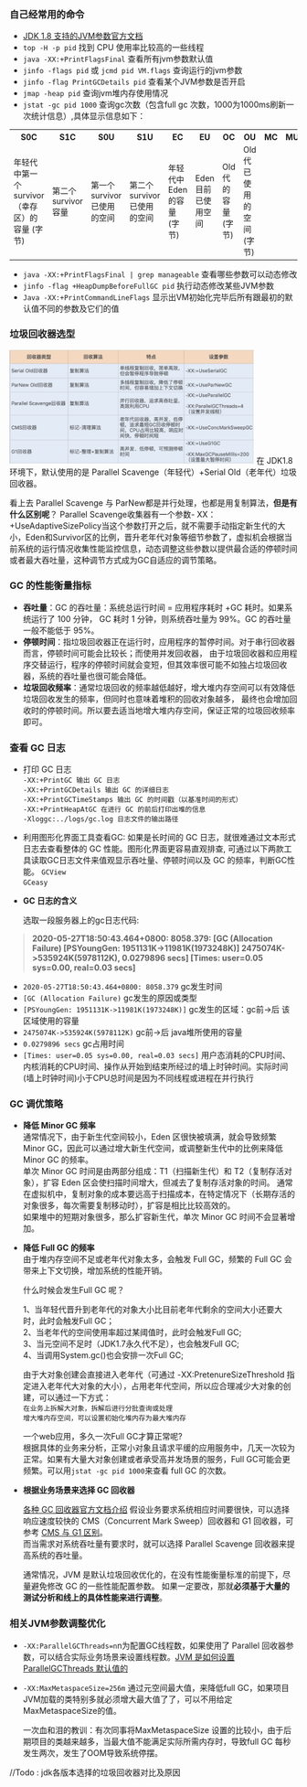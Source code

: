 ### 自己经常用的命令
* [JDK 1.8 支持的JVM参数官方文档](https://docs.oracle.com/javase/8/docs/technotes/tools/windows/java.html#BABHDABI)
* `top -H -p pid` 找到 CPU 使用率比较高的一些线程
* `java -XX:+PrintFlagsFinal` 查看所有jvm参数默认值
* `jinfo -flags pid` 或 `jcmd pid VM.flags` 查询运行的jvm参数
* `jinfo -flag PrintGCDetails pid` 查看某个JVM参数是否开启
* `jmap -heap pid` 查询jvm堆内存使用情况
* `jstat -gc pid 1000`  查询gc次数（包含full gc 次数，1000为1000ms刷新一次统计信息）,具体显示信息如下：  
<table >
  <tr>
    <th>S0C</th>
    <th>S1C</th>
    <th>S0U</th>
      <th>S1U</th>
      <th>EC</th>
      <th>EU</th>
      <th>OC</th>
      <th>OU</th>
      <th>MC</th>
      <th>MU</th>
      <th>CCSC</th>
      <th>CCSU</th>
      <th>YGC</th>
      <th>YGCT</th>
      <th>FGC</th>
      <th>FGCT</th>
      <th>GCT</th>
      
  </tr>
  <tr>
    <td>年轻代中第一个survivor（幸存区）的容量 (字节)</td>
    <td>第二个survivor容量</td>
    <td>第一个survivor已使用的空间</td>
    <td>第二个survivor已使用的空间</td>
    <td>年轻代中Eden的容量 (字节)</td>
    <td>Eden目前已使用空间</td>
    <td>Old代的容量 (字节)</td>
    <td>Old代已使用的空间 (字节)</td>
    <td></td>
    <td></td>
    <td></td>
    <td></td>
    <td>应用启动到目前的young gc次数</td>
    <td>young gc花费的总时间</td>
    <td>full gc次数</td>
    <td>full gc时间</td>
    <td>gc的总时间</td>
  </tr>

</table>  

* `java -XX:+PrintFlagsFinal | grep manageable` 查看哪些参数可以动态修改
* `jinfo -flag +HeapDumpBeforeFullGC pid`  执行动态修改某些JVM参数
* `Java -XX:+PrintCommandLineFlags`  显示出VM初始化完毕后所有跟最初的默认值不同的参数及它们的值


### 垃圾回收器选型
<img src="https://github.com/islongfei/Blog/blob/master/images/%E5%9E%83%E5%9C%BE%E5%9B%9E%E6%94%B6%E5%99%A8.jpg" width="85%" hegiht="85%"  />  
在 JDK1.8 环境下，默认使用的是 Parallel Scavenge（年轻代）+Serial Old（老年代）垃圾回收器。   


看上去 Parallel Scavenge 与 ParNew都是并行处理，也都是用复制算法，**但是有什么区别呢**？
Parallel Scavenge收集器有一个参数- XX：+UseAdaptiveSizePolicy当这个参数打开之后，就不需要手动指定新生代的大小，Eden和Survivor区的比例，晋升老年代对象等细节参数了，虚拟机会根据当前系统的运行情况收集性能监控信息，动态调整这些参数以提供最合适的停顿时间或者最大吞吐量，这种调节方式成为GC自适应的调节策略。

### GC 的性能衡量指标
* **吞吐量**：GC 的吞吐量：系统总运行时间 = 应用程序耗时 +GC 耗时。如果系统运行了 100 分钟，
GC 耗时 1 分钟，则系统吞吐量为 99%。GC 的吞吐量一般不能低于 95%。
* **停顿时间**：指垃圾回收器正在运行时，应用程序的暂停时间。对于串行回收器而言，停顿时间可能会比较长；而使用并发回收器，
由于垃圾回收器和应用程序交替运行，程序的停顿时间就会变短，但其效率很可能不如独占垃圾回收器，系统的吞吐量也很可能会降低。
* **垃圾回收频率**：通常垃圾回收的频率越低越好，增大堆内存空间可以有效降低垃圾回收发生的频率，但同时也意味着堆积的回收对象越多，
最终也会增加回收时的停顿时间。所以要去适当地增大堆内存空间，保证正常的垃圾回收频率即可。 


### 查看 GC 日志  
* 打印 GC 日志  
`-XX:+PrintGC 输出 GC 日志`  
`-XX:+PrintGCDetails 输出 GC 的详细日志`  
`-XX:+PrintGCTimeStamps 输出 GC 的时间戳（以基准时间的形式）`  
`-XX:+PrintHeapAtGC 在进行 GC 的前后打印出堆的信息`  
`-Xloggc:../logs/gc.log 日志文件的输出路径`  

* 利用图形化界面工具查看GC: 如果是长时间的 GC 日志，就很难通过文本形式日志去查看整体的 GC 性能。图形化界面更容易直观排查,
可通过以下两款工具读取GC日志文件来值观显示吞吐量、停顿时间以及 GC 的频率，判断GC性能。
`GCView`  
`GCeasy`  

* **GC 日志的含义**  

    选取一段服务器上的gc日志代码:  
>**2020-05-27T18:50:43.464+0800: 8058.379: [GC (Allocation Failure) [PSYoungGen: 1951131K->11981K(1973248K)] 2475074K->535924K(5978112K), 0.0279896 secs] [Times: user=0.05 sys=0.00, real=0.03 secs]** 
* `2020-05-27T18:50:43.464+0800: 8058.379` gc发生时间 
* `[GC (Allocation Failure)` gc发生的原因或类型 
* `[PSYoungGen: 1951131K->11981K(1973248K)]` gc发生的区域：gc前->后 该区域使用的容量
* `2475074K->535924K(5978112K)`  gc前->后 java堆所使用的容量 
* `0.0279896 secs` gc占用时间
* `[Times: user=0.05 sys=0.00, real=0.03 secs]` 用户态消耗的CPU时间、内核消耗的CPU时间、操作从开始到结束所经过的墙上时钟时间。实际时间(墙上时钟时间)小于CPU总时间是因为不同线程或进程在并行执行




### GC 调优策略
* **降低 Minor GC 频率**  
    通常情况下，由于新生代空间较小，Eden 区很快被填满，就会导致频繁 Minor GC，因此可以通过增大新生代空间，或调整新生代中的比例来降低 Minor GC 的频率。  
单次 Minor GC 时间是由两部分组成：T1（扫描新生代）和 T2（复制存活对象），扩容 Eden 区会使扫描时间增大，但减去了复制存活对象的时间。
通常在虚拟机中，复制对象的成本要远高于扫描成本，在特定情况下（长期存活的对象很多，每次需要复制移动时），扩容是相比比较高效的。  
如果堆中的短期对象很多，那么扩容新生代，单次 Minor GC 时间不会显著增加。

* **降低 Full GC 的频率**  
由于堆内存空间不足或老年代对象太多，会触发 Full GC，频繁的 Full GC 会带来上下文切换，增加系统的性能开销。 

    什么时候会发生Full GC 呢？ 
    
    1、当年轻代晋升到老年代的对象大小比目前老年代剩余的空间大小还要大时，此时会触发Full GC；  
    2、当老年代的空间使用率超过某阈值时，此时会触发Full GC;  
    3、当元空间不足时（JDK1.7永久代不足），也会触发Full GC;  
    4、当调用System.gc()也会安排一次Full GC;  

    由于大对象创建会直接进入老年代（可通过 -XX:PretenureSizeThreshold 指定进入老年代大对象的大小），占用老年代空间，所以应合理减少大对象的创建，可以通过一下方式：  
    `在业务上拆解大对象，拆解后进行分批查询或处理`  
    `增大堆内存空间，可以设置初始化堆内存为最大堆内存`

    一个web应用，多久一次Full GC才算正常呢?  
    根据具体的业务来分析，正常小对象且请求平缓的应用服务中，几天一次较为正常。如果有大量大对象创建或者承受高并发场景的服务，Full GC可能会更频繁。可以用`jstat -gc pid 1000`来查看 full GC 的次数。

* **根据业务场景来选择 GC 回收器**  

    [各种 GC 回收器官方文档介绍](https://docs.oracle.com/javase/8/docs/technotes/guides/vm/gctuning/index.html)
    假设业务要求系统相应时间要很快，可以选择响应速度较快的 CMS（Concurrent Mark Sweep）回收器和 G1 回收器，可参考 [CMS 与 G1 区别](https://github.com/islongfei/Blog/blob/master/java-basics/CMS%20%E5%92%8C%20G1%20%E7%9A%84%E5%8C%BA%E5%88%AB.md)。  
而当需求对系统吞吐量有要求时，就可以选择 Parallel Scavenge 回收器来提高系统的吞吐量。  

    通常情况，JVM 是默认垃圾回收优化的，在没有性能衡量标准的前提下，尽量避免修改 GC 的一些性能配置参数。
如果一定要改，那就**必须基于大量的测试分析和线上的具体性能来进行调整**。

### 相关JVM参数调整优化 
* `-XX:ParallelGCThreads=n`n为配置GC线程数，如果使用了 Parallel 回收器参数，可以结合实际业务场景来设置线程数。[JVM 是如何设置 ParallelGCThreads 默认值的](https://blog.csdn.net/bdx_hadoop_opt/article/details/38021209)
* `-XX:MaxMetaspaceSize=256m` 通过元空间最大值，来降低full GC，如果项目JVM加载的类特别多就必须增大最大值了了，可以不用给定MaxMetaspaceSize的值。 

    一次血和泪的教训：有次同事将MaxMetaspaceSize 设置的比较小，由于后期项目的类越来越多，当最大值不能满足实际所需内存时，导致full GC 每秒发生两次，发生了OOM导致系统停摆。



//Todo : jdk各版本选择的垃圾回收器对比及原因


